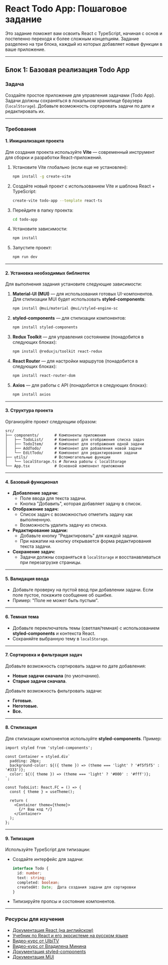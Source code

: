  # React Todo App: Пошаговое задание

 Это задание поможет вам освоить React с TypeScript, начиная с основ и постепенно переходя к более сложным концепциям. Задание разделено на три блока, каждый из которых добавляет новые функции в ваше приложение.

 ---

 ## Блок 1: Базовая реализация Todo App

 ### Задача
 Создайте простое приложение для управления задачами (Todo App). Задачи должны сохраняться в локальном хранилище браузера (`localStorage`). Добавьте возможность сортировать задачи по дате и редактировать их.

 ---

 ### Требования

 #### 1. **Инициализация проекта**
 Для создания проекта используйте **Vite** — современный инструмент для сборки и разработки React-приложений.

 1. Установите Vite глобально (если еще не установлен):
    ```bash
    npm install -g create-vite
    ```

 2. Создайте новый проект с использованием Vite и шаблона React + TypeScript:
    ```bash
    create-vite todo-app --template react-ts
    ```

 3. Перейдите в папку проекта:
    ```bash
    cd todo-app
    ```

 4. Установите зависимости:
    ```bash
    npm install
    ```

 5. Запустите проект:
    ```bash
    npm run dev
    ```

 ---

 #### 2. **Установка необходимых библиотек**
 Для выполнения задания установите следующие зависимости:

 1. **Material-UI (MUI)** — для использования готовых UI-компонентов. Для стилизации MUI будет использовать **styled-components**:
    ```bash
    npm install @mui/material @mui/styled-engine-sc
    ```

 2. **styled-components** — для стилизации компонентов:
    ```bash
    npm install styled-components
    ```

 3. **Redux Toolkit** — для управления состоянием (понадобится в следующих блоках):
    ```bash
    npm install @reduxjs/toolkit react-redux
    ```

 4. **React Router** — для настройки маршрутов (понадобится в следующих блоках):
    ```bash
    npm install react-router-dom
    ```

 5. **Axios** — для работы с API (понадобится в следующих блоках):
    ```bash
    npm install axios
    ```

 ---

 #### 3. **Структура проекта**
 Организуйте проект следующим образом:
 ```
 src/
 ├── components/       # Компоненты приложения
 │   ├── TodoList/     # Компонент для отображения списка задач
 │   ├── TodoItem/     # Компонент для отображения одной задачи
 │   ├── AddTodo/      # Компонент для добавления новой задачи
 │   └── EditTodo/     # Компонент для редактирования задачи
 ├── utils/            # Вспомогательные функции
 │   └── localStorage.ts # Логика работы с localStorage
 └── App.tsx           # Основной компонент приложения
 ```

 ---

 #### 4. **Базовый функционал**
 - **Добавление задачи:**
   - Поле ввода для текста задачи.
   - Кнопка "Добавить", которая добавляет задачу в список.
 - **Отображение задач:**
   - Список задач с возможностью отметить задачу как выполненную.
   - Возможность удалить задачу из списка.
 - **Редактирование задачи:**
   - Добавьте кнопку "Редактировать" для каждой задачи.
   - При нажатии на кнопку открывается форма редактирования текста задачи.
 - **Сохранение задач:**
   - Задачи должны сохраняться в `localStorage` и восстанавливаться при перезагрузке страницы.

 ---

 #### 5. **Валидация ввода**
 - Добавьте проверку на пустой ввод при добавлении задачи. Если поле пустое, покажите сообщение об ошибке.
 - Пример: "Поле не может быть пустым".

 ---

 #### 6. **Темная тема**
 - Добавьте переключатель темы (светлая/темная) с использованием **styled-components** и контекста React.
 - Сохраняйте выбранную тему в `localStorage`.

 ---

#### 7. **Сортировка и фильтрация задач**
Добавьте возможность сортировать задачи по дате добавления:
- **Новые задачи сначала** (по умолчанию).
- **Старые задачи сначала**.

Добавьте возможность фильтровать задачи:
- **Готовые.**
- **Неготовые.**
- **Все.**

 ---

 #### 8. **Стилизация**
 Для стилизации компонентов используйте **styled-components**. Пример:
 ```tsx
 import styled from 'styled-components';

 const Container = styled.div`
   padding: 20px;
   background-color: ${({ theme }) => (theme === 'light' ? '#f5f5f5' : '#333')};
   color: ${({ theme }) => (theme === 'light' ? '#000' : '#fff')};
 `;

 const TodoList: React.FC = () => {
   const { theme } = useTheme();

   return (
     <Container theme={theme}>
       {/* Ваш код */}
     </Container>
   );
 };
 ```

 ---

 #### 9. **Типизация**
 Используйте TypeScript для типизации:
 - Создайте интерфейс для задачи:
   ```ts
   interface Todo {
     id: number;
     text: string;
     completed: boolean;
     createdAt: Date;  Дата создания задачи для сортировки
   }
   ```
 - Типизируйте пропсы и состояние компонентов.

 ---

 ### Ресурсы для изучения
 - [Документация React (на английском)](https://react.dev/)
 - [Учебник по React и его экосистеме на русском языке](https://reactdev.ru/)
 - [Видео-курс от UlbiTV](https://www.youtube.com/watch?v=GNrdg3PzpJQ&ab_channel=UlbiTV)
 - [Видео-курс от Владилена Минина](https://www.youtube.com/watch?v=kz23xxukY5s&ab_channel=%D0%92%D0%BB%D0%B0%D0%B4%D0%B8%D0%BB%D0%B5%D0%BD%D0%9C%D0%B8%D0%BD%D0%B8%D0%BD)
 - [Документация styled-components](https://styled-components.com/)
 - [Документация MUI](https://mui.com/material-ui/all-components/)
